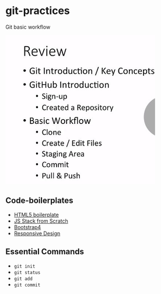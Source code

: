 # git-practices
Git basic workflow

![Git practices](https://github.com/dianavile/git-practices/blob/main/Git-Github.JPG)

## Code-boilerplates
- [HTML5 boilerplate](https://github.com/h5bp/html5-boilerplate/blob/v4.3.0/doc/TOC.md)
- [JS Stack from Scratch](https://github.com/verekia/js-stack-from-scratch)
- [Bootstrap4](https://getbootstrap.com/docs/4.5/getting-started/introduction/)
- [Responsive Design](https://github.com/verekia/initializr-template)

## Essential Commands
- ```git init```
- ```git status```
- ```git add```
- ```git commit```





